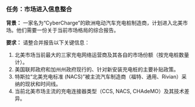 ### 任务：市场进入信息整合

**背景：**
一家名为“CyberCharge”的欧洲电动汽车充电桩制造商，计划进入北美市场。他们需要一份关于当前市场格局的综合报告。

**要求：**
请整合并报告以下关键信息：
1.  北美市场当前最大的三家充电网络运营商及其各自的市场份额（按充电桩数量计）。
2.  美国联邦政府和加州州政府现行的、针对新安装充电桩的主要补贴政策。
3.  特斯拉“北美充电标准 (NACS)”被主流汽车制造商（福特、通用、Rivian）采纳的现状和时间线。
4.  当前北美市场主流的充电连接器类型（CCS, NACS, CHAdeMO）及其技术差异。